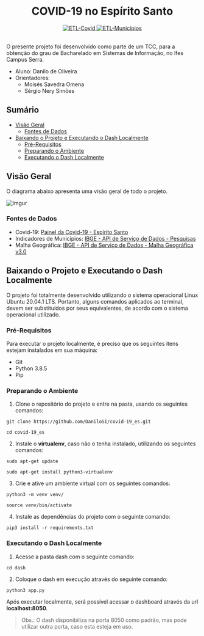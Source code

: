 <div align="center">
  <h1>COVID-19 no Espírito Santo</h1>
</div>

<div align="center">
  <!-- ETL-Covid Status -->
  <a href="https://github.com/DaniloSI/covid-19_es/actions/workflows/ETL-Covid.yml">
    <img src="https://github.com/DaniloSI/covid-19_es/actions/workflows/ETL-Covid.yml/badge.svg?event=schedule" alt="ETL-Covid" />
  </a>
  <!-- ETL-Municipios Status -->
  <a href="https://github.com/DaniloSI/covid-19_es/actions/workflows/ETL-Municipios.yml">
    <img src="https://github.com/DaniloSI/covid-19_es/actions/workflows/ETL-Municipios.yml/badge.svg" alt="ETL-Municipios" />
  </a>
  <br />
  <br />
</div>

O presente projeto foi desenvolvido como parte de um TCC, para a obtenção do grau de Bacharelado em Sistemas de Informação, no Ifes Campus Serra.

- Aluno: Danilo de Oliveira
- Orientadores:
  - Moisés Savedra Omena
  - Sérgio Nery Simões

## Sumário

- [Visão Geral](#vis%C3%A3o-geral)
  - [Fontes de Dados](#fontes-de-dados)
- [Baixando o Projeto e Executando o Dash Localmente](#baixando-o-projeto-e-executando-o-dash-localmente)
  - [Pré-Requisitos](#pr%C3%A9-requisitos)
  - [Preparando o Ambiente](#preparando-o-ambiente)
  - [Executando o Dash Localmente](#executando-o-dash-localmente)

## Visão Geral

O diagrama abaixo apresenta uma visão geral de todo o projeto.

![Imgur](https://i.imgur.com/wOio98t.png)

### Fontes de Dados
- Covid-19: [Painel da Covid-19 - Espírito Santo](https://coronavirus.es.gov.br/painel-covid-19-es)
- Indicadores de Municípios: [IBGE - API de Serviço de Dados - Pesquisas](https://servicodados.ibge.gov.br/api/docs/pesquisas)
- Malha Geográfica: [IBGE - API de Serviço de Dados - Malha Geográfica v3.0](https://servicodados.ibge.gov.br/api/docs/malhas?versao=3)

<!-- ## Diagrama de Componentes do Dashboard

O diagrama abaixo apresenta a organização dos componentes do Dashboard, utilizando o framework Dash.

![Imgur](https://i.imgur.com/jFRgsUk.png) -->

## Baixando o Projeto e Executando o Dash Localmente

O projeto foi totalmente desenvolvido utilizando o sistema operacional Linux Ubuntu 20.04.1 LTS. Portanto, alguns comandos aplicados ao terminal, devem ser substituídos por seus equivalentes, de acordo com o sistema operacional utilizado.

### Pré-Requisitos

Para executar o projeto localmente, é preciso que os seguintes itens estejam instalados em sua máquina:

- Git
- Python 3.8.5
- Pip

### Preparando o Ambiente

1. Clone o repositório do projeto e entre na pasta, usando os seguintes comandos:

```
git clone https://github.com/DaniloSI/covid-19_es.git
```

```
cd covid-19_es
```

2. Instale o **virtualenv**, caso não o tenha instalado, utilizando os seguintes comandos:

```
sudo apt-get update
```

```
sudo apt-get install python3-virtualenv
```

3. Crie e ative um ambiente virtual com os seguintes comandos:

```
python3 -m venv venv/
```

```
source venv/bin/activate
```

4. Instale as dependências do projeto com o seguinte comando:

```
pip3 install -r requirements.txt
```

### Executando o Dash Localmente

1. Acesse a pasta dash com o seguinte comando:

```
cd dash
```

2. Coloque o dash em execução através do seguinte comando:

```
python3 app.py
```

Após executar localmente, será possível acessar o dashboard através da url **localhost:8050**.

> Obs.: O dash disponibiliza na porta 8050 como padrão, mas pode utilizar outra porta, caso esta esteja em uso.
